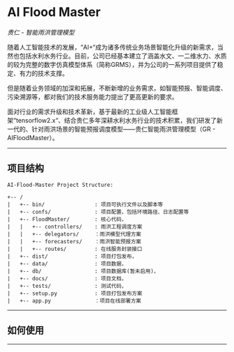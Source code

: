 # AI Flood Master

*贵仁 - 智能雨洪管理模型*

随着人工智能技术的发展，“AI+“成为诸多传统业务场景智能化升级的新需求，当然也包括水利水务行业。目前，公司已经基本建立了涵盖水文、一二维水力、水质的较为完整的数字仿真模型体系（简称GRMS），并为公司的一系列项目提供了稳定、有力的技术支撑。

但是随着业务领域的加深和拓展，不断新增的业务需求，如智能预报、智能调度、污染溯源等，都对我们的技术服务能力提出了更高更新的要求。

面对行业的需求升级和技术革新，基于最新的工业级人工智能框架“tensorflow2.x“、结合贵仁多年深耕水利水务行业的技术积累，我们研发了新一代的、针对雨洪场景的智能预报调度模型——贵仁智能雨洪管理模型（GR - AIFloodMaster）。

---------------------------------------------------------------------------------

## 项目结构

```
AI-Flood-Master Project Structure:

+-- /
|   +-- bin/                : 项目可执行文件以及脚本等
|   +-- confs/              : 项目配置，包括环境路径、日志配置等
|   +-- FloodMaster/        : 核心代码，
|   |   +-- controllers/    : 雨洪工程调度方案
|   |   +-- delegators/     ：雨洪模型代理方案
|   |   +-- forecasters/    ：雨洪智能预报方案
|   |   +-- routes/         : 在线服务封装接口
|   +-- dist/               : 项目打包发布，
|   +-- data/               : 项目数据，
|   +-- db/                 : 项目数据库(暂未启用)，
|   +-- docs/               : 项目文档，
|   +-- tests/              : 测试代码，
|   +-- setup.py            : 项目打包发布方案
|   +-- app.py              ：项目在线部署方案
```

---------------------------------------------------------------------------------

## 如何使用


---------------------------------------------------------------------------------
